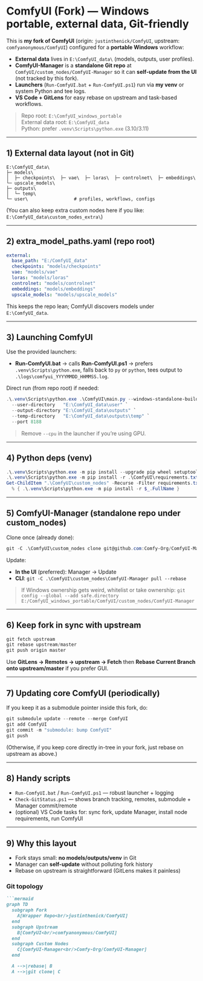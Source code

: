 # ComfyUI (Fork) — Windows portable, external data, Git-friendly

This is **my fork of ComfyUI** (origin: `justinthenick/ComfyUI`, upstream: `comfyanonymous/ComfyUI`) configured for a **portable Windows** workflow:

- **External data** lives in `E:\ComfyUI_data\` (models, outputs, user profiles).
- **ComfyUI-Manager** is a **standalone Git repo** at `ComfyUI/custom_nodes/ComfyUI-Manager` so it can **self-update from the UI** (not tracked by this fork).
- **Launchers** (`Run-ComfyUI.bat` + `Run-ComfyUI.ps1`) run via **my venv** or system Python and tee logs.
- **VS Code + GitLens** for easy rebase on upstream and task-based workflows.

> Repo root: `E:\ComfyUI_windows_portable`  
> External data root: `E:\ComfyUI_data`  
> Python: prefer `.venv\Scripts\python.exe` (3.10/3.11)

---

## 1) External data layout (not in Git)

```
E:\ComfyUI_data\
├─ models\
│  ├─ checkpoints\  ├─ vae\  ├─ loras\  ├─ controlnet\  ├─ embeddings\  └─ upscale_models\
├─ outputs\
│  └─ temp\
└─ user\                 # profiles, workflows, configs
```

(You can also keep extra custom nodes here if you like: `E:\ComfyUI_data\custom_nodes_extra\`)

---

## 2) extra_model_paths.yaml (repo root)

```yaml
external:
  base_path: "E:/ComfyUI_data"
  checkpoints: "models/checkpoints"
  vae: "models/vae"
  loras: "models/loras"
  controlnet: "models/controlnet"
  embeddings: "models/embeddings"
  upscale_models: "models/upscale_models"
```

This keeps the repo lean; ComfyUI discovers models under `E:\ComfyUI_data`.

---

## 3) Launching ComfyUI

Use the provided launchers:

- **Run-ComfyUI.bat** → calls **Run-ComfyUI.ps1** → prefers `.venv\Scripts\python.exe`, falls back to `py` or `python`, tees output to `.\logs\comfyui_YYYYMMDD_HHMMSS.log`.

Direct run (from repo root) if needed:
```powershell
.\.venv\Scripts\python.exe .\ComfyUI\main.py --windows-standalone-build `
  --user-directory   "E:\ComfyUI_data\user" `
  --output-directory "E:\ComfyUI_data\outputs" `
  --temp-directory   "E:\ComfyUI_data\outputs\temp" `
  --port 8188
```

> Remove `--cpu` in the launcher if you’re using GPU.

---

## 4) Python deps (venv)

```powershell
.\.venv\Scripts\python.exe -m pip install --upgrade pip wheel setuptools
.\.venv\Scripts\python.exe -m pip install -r .\ComfyUI\requirements.txt
Get-ChildItem ".\ComfyUI\custom_nodes" -Recurse -Filter requirements.txt |
  % { .\.venv\Scripts\python.exe -m pip install -r $_.FullName }
```

---

## 5) ComfyUI-Manager (standalone repo under custom_nodes)

Clone once (already done):
```powershell
git -C .\ComfyUI\custom_nodes clone git@github.com:Comfy-Org/ComfyUI-Manager.git
```

Update:
- **In the UI** (preferred): Manager → Update
- **CLI**: `git -C .\ComfyUI\custom_nodes\ComfyUI-Manager pull --rebase`

> If Windows ownership gets weird, whitelist or take ownership:
> `git config --global --add safe.directory E:/ComfyUI_windows_portable/ComfyUI/custom_nodes/ComfyUI-Manager`

---

## 6) Keep fork in sync with upstream

```powershell
git fetch upstream
git rebase upstream/master
git push origin master
```

Use **GitLens → Remotes → upstream → Fetch** then **Rebase Current Branch onto upstream/master** if you prefer GUI.

---

## 7) Updating core ComfyUI (periodically)

If you keep it as a submodule pointer inside this fork, do:
```powershell
git submodule update --remote --merge ComfyUI
git add ComfyUI
git commit -m "submodule: bump ComfyUI"
git push
```
(Otherwise, if you keep core directly in-tree in your fork, just rebase on upstream as above.)

---

## 8) Handy scripts

- `Run-ComfyUI.bat` / `Run-ComfyUI.ps1` — robust launcher + logging
- `Check-GitStatus.ps1` — shows branch tracking, remotes, submodule + Manager commit/remote
- (optional) VS Code tasks for: sync fork, update Manager, install node requirements, run ComfyUI

---

## 9) Why this layout

- Fork stays small: **no models/outputs/venv** in Git
- Manager can **self-update** without polluting fork history
- Rebase on upstream is straightforward (GitLens makes it painless)

### Git topology
```markdown
```mermaid
graph TD
  subgraph Fork
    A[Wrapper Repo<br/>justinthenick/ComfyUI]
  end
  subgraph Upstream
    B[ComfyUI<br/>comfyanonymous/ComfyUI]
  end
  subgraph Custom Nodes
    C[ComfyUI-Manager<br/>Comfy-Org/ComfyUI-Manager]
  end

  A -->|rebase| B
  A -->|git clone| C
